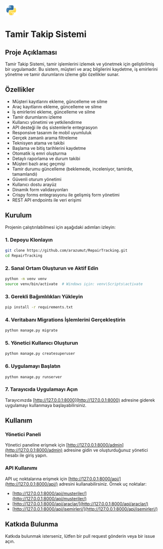   <a href="https://www.python.org" target="_blank" rel="noreferrer"> 
        <img src="https://raw.githubusercontent.com/devicons/devicon/master/icons/python/python-original.svg" alt="python" width="40" height="40"/> 
  </a> 
   
# Tamir Takip Sistemi

## Proje Açıklaması
Tamir Takip Sistemi, tamir işlemlerini izlemek ve yönetmek için geliştirilmiş bir uygulamadır. Bu sistem, müşteri ve araç bilgilerini kaydetme, iş emirlerini yönetme ve tamir durumlarını izleme gibi özellikler sunar.

## Özellikler
- Müşteri kayıtlarını ekleme, güncelleme ve silme
- Araç kayıtlarını ekleme, güncelleme ve silme
- İş emirlerini ekleme, güncelleme ve silme
- Tamir durumlarını izleme
- Kullanıcı yönetimi ve yetkilendirme
- API desteği ile dış sistemlerle entegrasyon
- Responsive tasarım ile mobil uyumluluk
- Gerçek zamanlı arama filtreleme
- Teknisyen atama ve takibi
- Başlama ve bitiş tarihlerini kaydetme
- Otomatik iş emri oluşturma
- Detaylı raporlama ve durum takibi
- Müşteri bazlı araç geçmişi
- Tamir durumu güncelleme (beklemede, inceleniyor, tamirde, tamamlandı)
- Güvenli oturum yönetimi
- Kullanıcı dostu arayüz
- Dinamik form validasyonları
- Crispy forms entegrasyonu ile gelişmiş form yönetimi
- REST API endpoints ile veri erişimi

## Kurulum
Projenin çalıştırılabilmesi için aşağıdaki adımları izleyin:

### 1. Depoyu Klonlayın
```bash
git clone https://github.com/arazumut/RepairTracking.git
cd RepairTracking
```

### 2. Sanal Ortam Oluşturun ve Aktif Edin
```bash
python -m venv venv
source venv/bin/activate  # Windows için: venv\Scripts\activate
```

### 3. Gerekli Bağımlılıkları Yükleyin
```bash
pip install -r requirements.txt
```

### 4. Veritabanı Migrations İşlemlerini Gerçekleştirin
```bash
python manage.py migrate
```

### 5. Yönetici Kullanıcı Oluşturun
```bash
python manage.py createsuperuser
```

### 6. Uygulamayı Başlatın
```bash
python manage.py runserver
```

### 7. Tarayıcıda Uygulamayı Açın
Tarayıcınızda [http://127.0.0.1:8000](http://127.0.0.1:8000) adresine giderek uygulamayı kullanmaya başlayabilirsiniz.

## Kullanım

### Yönetici Paneli
Yönetici paneline erişmek için [http://127.0.0.1:8000/admin](http://127.0.0.1:8000/admin) adresine gidin ve oluşturduğunuz yönetici hesabı ile giriş yapın.

### API Kullanımı
API uç noktalarına erişmek için [http://127.0.0.1:8000/api/](http://127.0.0.1:8000/api/) adresini kullanabilirsiniz. Örnek uç noktalar:
- [http://127.0.0.1:8000/api/musteriler/](http://127.0.0.1:8000/api/musteriler/)
- [http://127.0.0.1:8000/api/araclar/](http://127.0.0.1:8000/api/araclar/)
- [http://127.0.0.1:8000/api/isemirleri/](http://127.0.0.1:8000/api/isemirleri/)

## Katkıda Bulunma
Katkıda bulunmak isterseniz, lütfen bir pull request gönderin veya bir issue açın.
